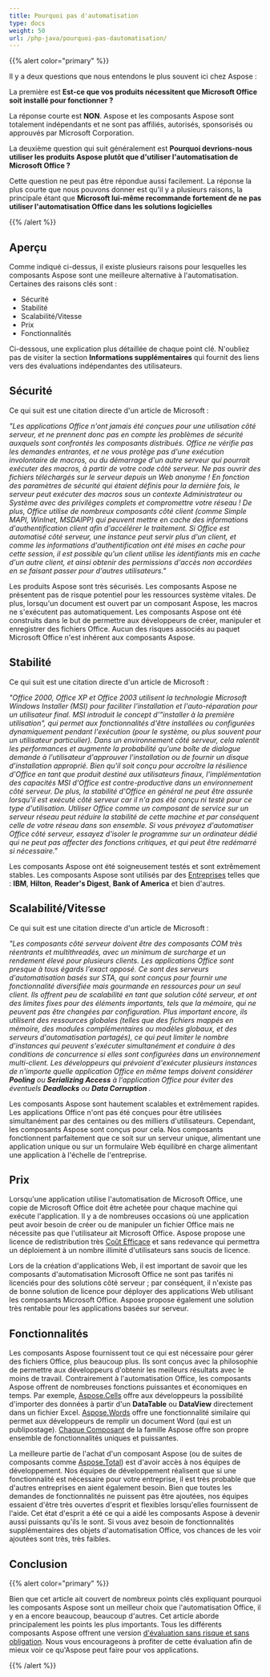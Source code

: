 ```yaml
---
title: Pourquoi pas d'automatisation
type: docs
weight: 50
url: /php-java/pourquoi-pas-dautomatisation/
---
```


{{% alert color="primary" %}} 

Il y a deux questions que nous entendons le plus souvent ici chez Aspose : 


La première est **Est-ce que vos produits nécessitent que Microsoft Office soit installé pour fonctionner ?** 


La réponse courte est **NON**. Aspose et les composants Aspose sont totalement indépendants et ne sont pas affiliés, autorisés, sponsorisés ou approuvés par Microsoft Corporation. 


La deuxième question qui suit généralement est **Pourquoi devrions-nous utiliser les produits Aspose plutôt que d'utiliser l'automatisation de Microsoft Office ?** 


Cette question ne peut pas être répondue aussi facilement. La réponse la plus courte que nous pouvons donner est qu'il y a plusieurs raisons, la principale étant que **Microsoft lui-même recommande fortement de ne pas utiliser l'automatisation Office dans les solutions logicielles** 

{{% /alert %}} 
## **Aperçu**
Comme indiqué ci-dessus, il existe plusieurs raisons pour lesquelles les composants Aspose sont une meilleure alternative à l'automatisation. Certaines des raisons clés sont : 

- Sécurité
- Stabilité
- Scalabilité/Vitesse
- Prix
- Fonctionnalités

Ci-dessous, une explication plus détaillée de chaque point clé. N'oubliez pas de visiter la section **Informations supplémentaires** qui fournit des liens vers des évaluations indépendantes des utilisateurs. 
## **Sécurité**
Ce qui suit est une citation directe d'un article de Microsoft : 


*"Les applications Office n'ont jamais été conçues pour une utilisation côté serveur, et ne prennent donc pas en compte les problèmes de sécurité auxquels sont confrontés les composants distribués. Office ne vérifie pas les demandes entrantes, et ne vous protège pas d'une exécution involontaire de macros, ou du démarrage d'un autre serveur qui pourrait exécuter des macros, à partir de votre code côté serveur. Ne pas ouvrir des fichiers téléchargés sur le serveur depuis un Web anonyme ! En fonction des paramètres de sécurité qui étaient définis pour la dernière fois, le serveur peut exécuter des macros sous un contexte Administrateur ou Système avec des privilèges complets et compromettre votre réseau ! De plus, Office utilise de nombreux composants côté client (comme Simple MAPI, WinInet, MSDAIPP) qui peuvent mettre en cache des informations d'authentification client afin d'accélérer le traitement. Si Office est automatisé côté serveur, une instance peut servir plus d'un client, et comme les informations d'authentification ont été mises en cache pour cette session, il est possible qu'un client utilise les identifiants mis en cache d'un autre client, et ainsi obtenir des permissions d'accès non accordées en se faisant passer pour d'autres utilisateurs."* 


Les produits Aspose sont très sécurisés. Les composants Aspose ne présentent pas de risque potentiel pour les ressources système vitales. De plus, lorsqu'un document est ouvert par un composant Aspose, les macros ne s'exécutent pas automatiquement. Les composants Aspose ont été construits dans le but de permettre aux développeurs de créer, manipuler et enregistrer des fichiers Office. Aucun des risques associés au paquet Microsoft Office n'est inhérent aux composants Aspose. 
## **Stabilité**
Ce qui suit est une citation directe d'un article de Microsoft : 


*"Office 2000, Office XP et Office 2003 utilisent la technologie Microsoft Windows Installer (MSI) pour faciliter l'installation et l'auto-réparation pour un utilisateur final. MSI introduit le concept d'"installer à la première utilisation", qui permet aux fonctionnalités d'être installées ou configurées dynamiquement pendant l'exécution (pour le système, ou plus souvent pour un utilisateur particulier). Dans un environnement côté serveur, cela ralentit les performances et augmente la probabilité qu'une boîte de dialogue demande à l'utilisateur d'approuver l'installation ou de fournir un disque d'installation approprié. Bien qu'il soit conçu pour accroître la résilience d'Office en tant que produit destiné aux utilisateurs finaux, l'implémentation des capacités MSI d'Office est contre-productive dans un environnement côté serveur. De plus, la stabilité d'Office en général ne peut être assurée lorsqu'il est exécuté côté serveur car il n'a pas été conçu ni testé pour ce type d'utilisation. Utiliser Office comme un composant de service sur un serveur réseau peut réduire la stabilité de cette machine et par conséquent celle de votre réseau dans son ensemble. Si vous prévoyez d'automatiser Office côté serveur, essayez d'isoler le programme sur un ordinateur dédié qui ne peut pas affecter des fonctions critiques, et qui peut être redémarré si nécessaire."* 


Les composants Aspose ont été soigneusement testés et sont extrêmement stables. Les composants Aspose sont utilisés par des [Entreprises](https://about.aspose.com/customers) telles que : **IBM**, **Hilton**, **Reader's Digest**, **Bank of America** et bien d'autres. 
## **Scalabilité/Vitesse**
Ce qui suit est une citation directe d'un article de Microsoft : 


*"Les composants côté serveur doivent être des composants COM très réentrants et multithreadés, avec un minimum de surcharge et un rendement élevé pour plusieurs clients. Les applications Office sont presque à tous égards l'exact opposé. Ce sont des serveurs d'automatisation basés sur STA, qui sont conçus pour fournir une fonctionnalité diversifiée mais gourmande en ressources pour un seul client. Ils offrent peu de scalabilité en tant que solution côté serveur, et ont des limites fixes pour des éléments importants, tels que la mémoire, qui ne peuvent pas être changées par configuration. Plus important encore, ils utilisent des ressources globales (telles que des fichiers mappés en mémoire, des modules complémentaires ou modèles globaux, et des serveurs d'automatisation partagés), ce qui peut limiter le nombre d'instances qui peuvent s'exécuter simultanément et conduire à des conditions de concurrence si elles sont configurées dans un environnement multi-client. Les développeurs qui prévoient d'exécuter plusieurs instances de n'importe quelle application Office en même temps doivent considérer* ***Pooling*** *ou* ***Serializing Access*** *à l'application Office pour éviter des éventuels* ***Deadlocks*** *ou* ***Data Corruption*** *.* 


Les composants Aspose sont hautement scalables et extrêmement rapides. Les applications Office n'ont pas été conçues pour être utilisées simultanément par des centaines ou des milliers d'utilisateurs. Cependant, les composants Aspose sont conçus pour cela. Nos composants fonctionnent parfaitement que ce soit sur un serveur unique, alimentant une application unique ou sur un formulaire Web équilibré en charge alimentant une application à l'échelle de l'entreprise. 
## **Prix**
Lorsqu'une application utilise l'automatisation de Microsoft Office, une copie de Microsoft Office doit être achetée pour chaque machine qui exécute l'application. Il y a de nombreuses occasions où une application peut avoir besoin de créer ou de manipuler un fichier Office mais ne nécessite pas que l'utilisateur ait Microsoft Office. Aspose propose une licence de redistribution très [Coût Efficace](https://purchase.aspose.com/) et sans redevance qui permettra un déploiement à un nombre illimité d'utilisateurs sans soucis de licence. 


Lors de la création d'applications Web, il est important de savoir que les composants d'automatisation Microsoft Office ne sont pas tarifés ni licenciés pour des solutions côté serveur ; par conséquent, il n'existe pas de bonne solution de licence pour déployer des applications Web utilisant les composants Microsoft Office. Aspose propose également une solution très rentable pour les applications basées sur serveur. 
## **Fonctionnalités**
Les composants Aspose fournissent tout ce qui est nécessaire pour gérer des fichiers Office, plus beaucoup plus. Ils sont conçus avec la philosophie de permettre aux développeurs d'obtenir les meilleurs résultats avec le moins de travail. Contrairement à l'automatisation Office, les composants Aspose offrent de nombreuses fonctions puissantes et économiques en temps. Par exemple, [Aspose.Cells](https://products.aspose.com/cells/php-java/) offre aux développeurs la possibilité d'importer des données à partir d'un **DataTable** ou **DataView** directement dans un fichier Excel. [Aspose.Words](https://products.aspose.com/words/php-java/) offre une fonctionnalité similaire qui permet aux développeurs de remplir un document Word (qui est un publipostage). [Chaque Composant](https://products.aspose.com/total/php-java/) de la famille Aspose offre son propre ensemble de fonctionnalités uniques et puissantes.


La meilleure partie de l'achat d'un composant Aspose (ou de suites de composants comme [Aspose.Total](https://products.aspose.com/total/php-java/)) est d'avoir accès à nos équipes de développement. Nos équipes de développement réalisent que si une fonctionnalité est nécessaire pour votre entreprise, il est très probable que d'autres entreprises en aient également besoin. Bien que toutes les demandes de fonctionnalités ne puissent pas être ajoutées, nos équipes essaient d'être très ouvertes d'esprit et flexibles lorsqu'elles fournissent de l'aide. Cet état d'esprit a été ce qui a aidé les composants Aspose à devenir aussi puissants qu'ils le sont. Si vous avez besoin de fonctionnalités supplémentaires des objets d'automatisation Office, vos chances de les voir ajoutées sont très, très faibles.
## **Conclusion**
{{% alert color="primary" %}} 

Bien que cet article ait couvert de nombreux points clés expliquant pourquoi les composants Aspose sont un meilleur choix que l'automatisation Office, il y en a encore beaucoup, beaucoup d'autres. Cet article aborde principalement les points les plus importants. Tous les différents composants Aspose offrent une version [d'évaluation sans risque et sans obligation](https://downloads.aspose.com/slides/java). Nous vous encourageons à profiter de cette évaluation afin de mieux voir ce qu'Aspose peut faire pour vos applications. 

{{% /alert %}} 